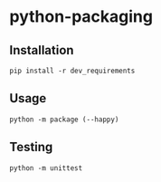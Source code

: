 # python-packaging

## Installation

`pip install -r dev_requirements`

## Usage

`python -m package (--happy)`

## Testing

`python -m unittest`